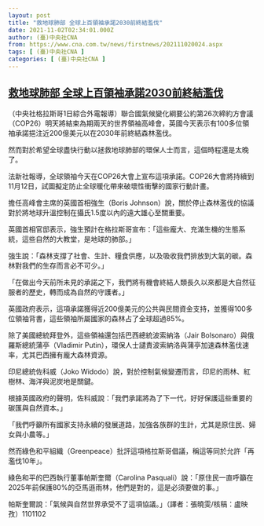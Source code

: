 ```yaml
---
layout: post
title: "救地球肺部 全球上百領袖承諾2030前終結濫伐"
date: 2021-11-02T02:34:01.000Z
author: (臺)中央社CNA
from: https://www.cna.com.tw/news/firstnews/202111020024.aspx
tags: [ (臺)中央社CNA ]
categories: [ (臺)中央社CNA ]
---
```

<!--1635820441000-->
[救地球肺部 全球上百領袖承諾2030前終結濫伐](https://www.cna.com.tw/news/firstnews/202111020024.aspx)
------

<div>
<div></div><div><p>（中央社格拉斯哥1日綜合外電報導）聯合國氣候變化綱要公約第26次締約方會議（COP26）明天將結束為期兩天的世界領袖高峰會，英國今天表示有100多位領袖承諾挹注近200億美元以在2030年前終結森林濫伐。</p><p>然而對於希望全球盡快行動以拯救地球肺部的環保人士而言，這個時程還是太晚了。</p><p>法新社報導，全球領袖今天在COP26大會上宣布這項承諾。COP26大會將持續到11月12日，試圖擬定防止全球暖化帶來破壞性衝擊的國家行動計畫。</p><p>擔任高峰會主席的英國首相強生（Boris Johnson）說，關於停止森林濫伐的協議對於將地球升溫控制在攝氏1.5度以內的遠大雄心至關重要。</p><p>英國首相官邸表示，強生預計在格拉斯哥宣布：「這些龐大、充滿生機的生態系統，這些自然的大教堂，是地球的肺部。」</p><p>強生說：「森林支撐了社會、生計、糧食供應，以及吸收我們排放到大氣的碳。森林對我們的生存而言必不可少。」</p><p>「在做出今天前所未見的承諾之下，我們將有機會終結人類長久以來都是大自然征服者的歷史，轉而成為自然的守護者。」</p><p>英國政府表示，這項承諾獲得近200億美元的公共與民間資金支持，並獲得100多位領袖背書，這些領袖所屬國家的森林占了全球超過85%。</p><p>除了美國總統拜登外，這些領袖還包括巴西總統波索納洛（Jair Bolsonaro）與俄羅斯總統蒲亭（Vladimir Putin），環保人士譴責波索納洛與蒲亭加速森林濫伐速率，尤其巴西擁有龐大森林資源。</p><p>印尼總統佐科威（Joko Widodo）說，對於控制氣候變遷而言，印尼的雨林、紅樹林、海洋與泥炭地是關鍵。</p><p>根據英國政府的聲明，佐科威說：「我們承諾將為了下一代，好好保護這些重要的碳匯與自然資本。」</p><p>「我們呼籲所有國家支持永續的發展道路，加強各族群的生計，尤其是原住民、婦女與小農等。」</p><p>然而綠色和平組織（Greenpeace）批評這項格拉斯哥倡議，稱這等同於允許「再濫伐10年」。</p><p>綠色和平的巴西執行董事帕斯奎爾（Carolina Pasquali）說：「原住民一直呼籲在2025年前保護80%的亞馬遜雨林，他們是對的，這是必須要做的事。」</p><p>帕斯奎爾說：「氣候與自然世界承受不了這項協議。」（譯者：張曉雯/核稿：盧映孜）1101102</p></div>
</div>
